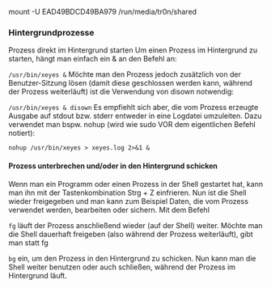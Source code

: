 mount -U EAD49BDCD49BA979 /run/media/tr0n/shared

### Hintergrundprozesse
Prozess direkt im Hintergrund starten
Um einen Prozess im Hintergrund zu starten, hängt man einfach ein & an den Befehl an:

```/usr/bin/xeyes &```
Möchte man den Prozess jedoch zusätzlich von der Benutzer-Sitzung lösen (damit diese geschlossen werden kann, während der Prozess weiterläuft) ist die Verwendung von disown notwendig:

```/usr/bin/xeyes & disown``` 
Es empfiehlt sich aber, die vom Prozess erzeugte Ausgabe auf stdout bzw. stderr entweder in eine Logdatei umzuleiten. Dazu verwendet man bspw. nohup (wird wie sudo VOR dem eigentlichen Befehl notiert):

```nohup /usr/bin/xeyes > xeyes.log 2>&1 &``` 

#### Prozess unterbrechen und/oder in den Hintergrund schicken
Wenn man ein Programm oder einen Prozess in der Shell gestartet hat, kann man ihn mit der Tastenkombination Strg + Z einfrieren. Nun ist die Shell wieder freigegeben und man kann zum Beispiel Daten, die vom Prozess verwendet werden, bearbeiten oder sichern. Mit dem Befehl

```fg``` 
läuft der Prozess anschließend wieder (auf der Shell) weiter. Möchte man die Shell dauerhaft freigeben (also während der Prozess weiterläuft), gibt man statt fg

```bg``` 
ein, um den Prozess in den Hintergrund zu schicken. Nun kann man die Shell weiter benutzen oder auch schließen, während der Prozess im Hintergrund läuft.